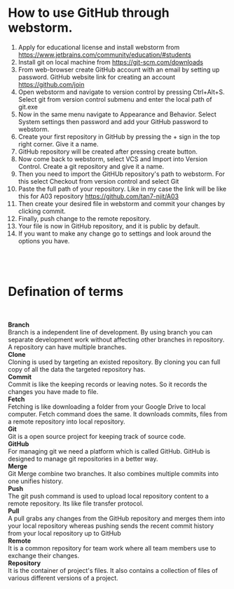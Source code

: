 # How to use GitHub through webstorm.

1. Apply for educational license and install webstorm from https://www.jetbrains.com/community/education/#students
2. Install git on local machine from https://git-scm.com/downloads
3. From web-browser create GitHub account with an email by setting up password. GitHub website link for creating an account https://github.com/join
4. Open webstorm and navigate to version control by pressing Ctrl+Alt+S. Select git from version control submenu and enter the local path of git.exe
5. Now in the same menu navigate to Appearance and Behavior. Select System settings then password and add your GitHub password to webstorm.
6. Create your first repository in GitHub by pressing the + sign in the top right corner. Give it a name.
7. GitHub repository will be created after pressing create button.
8. Now come back to webstorm, select VCS and Import into Version Control. Create a git repository and give it a name.
9. Then you need to import the GitHUb repository's path to webstorm. For this select  Checkout from version control and select Git
10. Paste the full path of your repository. Like in my case the link will be like this for A03 repository https://github.com/tan7-njit/A03
11. Then create your desired file in webstorm and commit your changes by clicking commit.
12. Finally, push change to the remote repository.
13. Your file is now in GitHub repository, and it is public by default.
14. If you want to make any change go to settings and look around the options you have.
    <br>
    <br>
    <br>
    <br>


<h1>Defination of terms</h1> <br> 

**Branch** <br> Branch is a independent line of development. By using branch you can separate development work without affecting other branches in repository. A repository can have multiple branches.<br>
**Clone** <br> Cloning is used by targeting an existed repository. By cloning you can full copy of all the data the targeted repository has.<br>
**Commit** <br> Commit is like the keeping records or leaving notes. So it records the changes you have made to file.<br>
**Fetch** <br> Fetching is like downloading a folder from your Google Drive to local computer. Fetch command does the same. It downloads commits, files from a remote repository into local repository.<br>
**Git** <br> Git is a open source project for keeping track of source code.<br>
**GitHub** <br> For managing git we need a platform which is called GitHub. GitHub is designed to manage git repositories  in a better way.<br>
**Merge** <br> Git Merge combine two branches. It also combines multiple commits into one unifies history. <br>
**Push** <br> The git push command is used to upload local repository content to a remote repository. Its like file transfer protocol. <br>
**Pull** <br> A pull grabs any changes from the GitHub repository and merges them into your local repository whereas pushing sends the recent commit history from your local repository up to GitHub  <br>
**Remote** <br> It is a common repository for team work where all team members use to exchange their changes.  <br>
**Repository** <br> It is the container of project's files. It also contains a collection of files of various different versions of a project. <br>